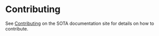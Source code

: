# Contributing

See [Contributing](http://genivi.github.io/rvi_sota_server/dev/contributing.html) on the SOTA documentation site for details on how to contribute.